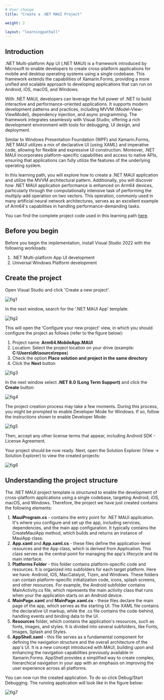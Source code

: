 ```yaml
---
# User change
title: "Create a .NET MAUI Project"

weight: 2

layout: "learningpathall"
---
```


## Introduction
.NET Multi-platform App UI (.NET MAUI) is a framework introduced by Microsoft to enable developers to create cross-platform applications for mobile and desktop operating systems using a single codebase. This framework extends the capabilities of Xamarin.Forms, providing a more unified and scalable approach to developing applications that can run on Android, iOS, macOS, and Windows.

With .NET MAUI, developers can leverage the full power of .NET to build interactive and performance-oriented applications. It supports modern development patterns and practices, including MVVM (Model-View-ViewModel), dependency injection, and async programming. The framework integrates seamlessly with Visual Studio, offering a rich development environment with tools for debugging, UI design, and deployment.

Similar to Windows Presentation Foundation (WPF) and Xamarin.Forms, .NET MAUI utilizes a mix of declarative UI (using XAML) and imperative code, allowing for flexible and expressive UI construction. Moreover, .NET MAUI incorporates platform-specific capabilities and access to native APIs, ensuring that applications can fully utilize the features of the underlying operating system.

In this learning path, you will explore how to create a .NET MAUI application and utilize the MVVM architectural pattern. Additionally, you will discover how .NET MAUI application performance is enhanced on Arm64 devices, particularly through the computationally intensive task of performing the multiply-add operation on two vectors. This operation, commonly used in many artificial neural network architectures, serves as an excellent example of Arm64's capabilities in handling performance-demanding tasks. 

You can find the complete project code used in this learning path [here](https://github.com/dawidborycki/Arm64.MobileApp.MAUI.git).

## Before you begin
Before you begin the implementation, install Visual Studio 2022 with the following workloads:
1. .NET Multi-platform App UI development
2. Universal Windows Platform development

## Create the project
Open Visual Studio and click 'Create a new project'. 

![fig1](figures/01.png)

In the next window, search for the '.NET MAUI App' template. 

![fig2](figures/02.png)

This will open the 'Configure your new project' view, in which you should configure the project as follows (refer to the figure below):

1. Project name: **Arm64.MobileApp.MAUI**
2. Location: Select the project location on your drive (example: **C:\Users\db\source\repos**)
3. Check the option **Place solution and project in the same directory**
4. Click the **Next** button

![fig3](figures/03.png)

In the next window select **.NET 8.0 (Long Term Support)** and click the **Create** button:

![fig4](figures/04.png)

The project creation process may take a few moments. During this process, you might be prompted to enable Developer Mode for Windows. If so, follow the instructions shown to enable Developer Mode:

![fig5](figures/05.png)

Then, accept any other license terms that appear, including Android SDK - License Agreement. 

Your project should be now ready. Next, open the Solution Explorer (View -> Solution Explorer) to view the created projects:

![fig6](figures/06.png)

## Understanding the project structure
The .NET MAUI project template is structured to enable the development of cross-platform applications using a single codebase, targeting Android, iOS, macOS, and Windows. Therefore, the project we have just created contains the following elements:
1. **MauiProgram.cs** - contains the entry point for .NET MAUI application. It's where you configure and set up the app, including services, dependencies, and the main app configuration. It typically contains the CreateMauiApp method, which builds and returns an instance of MauiApp class.
2. **App.xaml** and **App.xaml.cs** - these files define the application-level resources and the App class, which is derived from Application. This class serves as the central point for managing the app's lifecycle and its main interface.
3. **Platforms Folder** - this folder contains platform-specific code and resources. It is organized into subfolders for each target platform. Here we have: Android, iOS, MacCatalyst, Tizen, and Windows. These folders can contain platform-specific initialization code, icons, splash screens, and other resources. For example, the Android subfolder contains MainActivity.cs file, which represents the main activity class that runs when your the application starts on an Android device.
4. **MainPage.xaml** and **MainPage.xaml.cs** - these files declare the main page of the app, which serves as the starting UI. The XAML file contains the declarative UI markup, while the .cs file contains the code-behind, handling events and binding data to the UI.
5. **Resources** folder, which contains the application's resources, such as fonts, images, and styles. It is divided into several subfolders, like Fonts, Images, Splash and Styles.
6. **AppShell.xaml** - this file serves as a fundamental component for defining the navigation structure and the overall architecture of the app's UI. It is a new concept introduced with MAUI, building upon and enhancing the navigation capabilities previously available in Xamarin.Forms. AppShell provides a simplified way to create complex, hierarchical navigation in your app with an emphasis on improving the user experience across all platforms.

You can now run the created application. To do so click Debug/Start Debugging. The running application will look like in the figure below:

![fig7](figures/07.png)